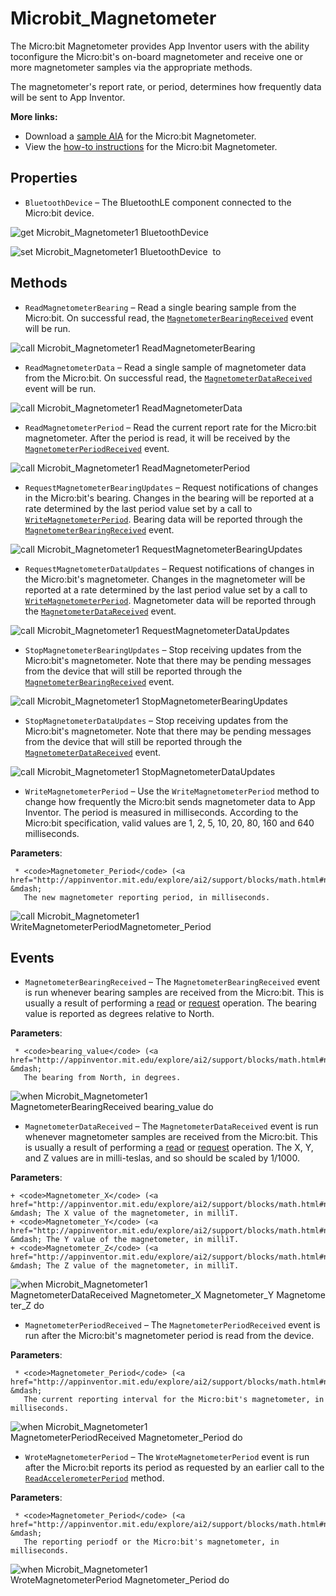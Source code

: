 # Microbit_Magnetometer

The Micro:bit Magnetometer provides App Inventor users with the ability toconfigure the Micro:bit's on-board magnetometer and receive one or more magnetometer samples via the appropriate methods.<br>

The magnetometer's report rate, or period, determines how frequently data will be sent to App Inventor.<br>

<strong>More links:</strong><ul><li>Download a <a href='http://iot.appinventor.mit.edu/extensions/Microbit_Magnetometer.aia' target='_blank'>sample AIA</a> for the Micro:bit Magnetometer.</li><li>View the <a href='http://iot.appinventor.mit.edu/how-to/Microbit_Magnetometer.html' target='_blank'>how-to instructions</a> for the Micro:bit Magnetometer.</li></ul>

## Properties

+ <a name="BluetoothDevice"></a>`BluetoothDevice` – The BluetoothLE component connected to the Micro:bit device.


![get Microbit_Magnetometer1 BluetoothDevice ](blocks/Microbit_Magnetometer.BluetoothDevice_getter.svg)


![set Microbit_Magnetometer1 BluetoothDevice  to](blocks/Microbit_Magnetometer.BluetoothDevice_setter.svg)

## Methods

+ <a name="ReadMagnetometerBearing"></a>`ReadMagnetometerBearing` – Read a single bearing sample from the Micro:bit. On successful read, the
 <a href="#MagnetometerBearingReceived"><code>MagnetometerBearingReceived</code></a> event
 will be run.

![call Microbit_Magnetometer1 ReadMagnetometerBearing](blocks/Microbit_Magnetometer.ReadMagnetometerBearing.svg)

+ <a name="ReadMagnetometerData"></a>`ReadMagnetometerData` – Read a single sample of magnetometer data from the Micro:bit. On successful read, the
 <a href="#MagnetometerDataReceived"><code>MagnetometerDataReceived</code></a> event will be
 run.

![call Microbit_Magnetometer1 ReadMagnetometerData](blocks/Microbit_Magnetometer.ReadMagnetometerData.svg)

+ <a name="ReadMagnetometerPeriod"></a>`ReadMagnetometerPeriod` – Read the current report rate for the Micro:bit magnetometer. After the period is read, it will
 be received by the
 <a href="#MagnetometerPeriodReceived"><code>MagnetometerPeriodReceived</code></a> event.

![call Microbit_Magnetometer1 ReadMagnetometerPeriod](blocks/Microbit_Magnetometer.ReadMagnetometerPeriod.svg)

+ <a name="RequestMagnetometerBearingUpdates"></a>`RequestMagnetometerBearingUpdates` – Request notifications of changes in the Micro:bit's bearing. Changes in the bearing will be
 reported at a rate determined by the last period value set by a call to
 <a href="#WriteMagnetometerPeriod"><code>WriteMagnetometerPeriod</code></a>. Bearing data
 will be reported through the
 <a href="#MagnetometerBearingReceived"><code>MagnetometerBearingReceived</code></a> event.

![call Microbit_Magnetometer1 RequestMagnetometerBearingUpdates](blocks/Microbit_Magnetometer.RequestMagnetometerBearingUpdates.svg)

+ <a name="RequestMagnetometerDataUpdates"></a>`RequestMagnetometerDataUpdates` – Request notifications of changes in the Micro:bit's magnetometer. Changes in the magnetometer
 will be reported at a rate determined by the last period value set by a call to
 <a href="#WriteMagnetometerPeriod"><code>WriteMagnetometerPeriod</code></a>. Magnetometer
 data will be reported through the
 <a href="#MagnetometerDataReceived"><code>MagnetometerDataReceived</code></a> event.

![call Microbit_Magnetometer1 RequestMagnetometerDataUpdates](blocks/Microbit_Magnetometer.RequestMagnetometerDataUpdates.svg)

+ <a name="StopMagnetometerBearingUpdates"></a>`StopMagnetometerBearingUpdates` – Stop receiving updates from the Micro:bit's magnetometer. Note that there may be pending
 messages from the device that will still be reported through the
 <a href="#MagnetometerBearingReceived"><code>MagnetometerBearingReceived</code></a> event.

![call Microbit_Magnetometer1 StopMagnetometerBearingUpdates](blocks/Microbit_Magnetometer.StopMagnetometerBearingUpdates.svg)

+ <a name="StopMagnetometerDataUpdates"></a>`StopMagnetometerDataUpdates` – Stop receiving updates from the Micro:bit's magnetometer. Note that there may be pending
 messages from the device that will still be reported through the
 <a href="#MagnetometerDataReceived"><code>MagnetometerDataReceived</code></a> event.

![call Microbit_Magnetometer1 StopMagnetometerDataUpdates](blocks/Microbit_Magnetometer.StopMagnetometerDataUpdates.svg)

+ <a name="WriteMagnetometerPeriod"></a>`WriteMagnetometerPeriod` – Use the <code>WriteMagnetometerPeriod</code> method to change how frequently the Micro:bit
 sends magnetometer data to App Inventor. The period is measured in milliseconds. According to
 the Micro:bit specification, valid values are 1, 2, 5, 10, 20, 80, 160 and 640 milliseconds.

 __Parameters__:

     * <code>Magnetometer_Period</code> (<a href="http://appinventor.mit.edu/explore/ai2/support/blocks/math.html#number">_number_</a>) &mdash;
       The new magnetometer reporting period, in milliseconds.

![call Microbit_Magnetometer1 WriteMagnetometerPeriodMagnetometer_Period](blocks/Microbit_Magnetometer.WriteMagnetometerPeriod.svg)

## Events

+ <a name="MagnetometerBearingReceived"></a>`MagnetometerBearingReceived` – The <code>MagnetometerBearingReceived</code> event is run whenever bearing samples are
 received from the Micro:bit. This is usually a result of performing a
 <a href="#ReadMagnetometerBearing">read</a> or
 <a href="#RequestMagnetometerBearingUpdates">request</a> operation. The bearing value is
 reported as degrees relative to North.

 __Parameters__:

     * <code>bearing_value</code> (<a href="http://appinventor.mit.edu/explore/ai2/support/blocks/math.html#number">_number_</a>) &mdash;
       The bearing from North, in degrees.

![when Microbit_Magnetometer1 MagnetometerBearingReceived bearing_value do](blocks/Microbit_Magnetometer.MagnetometerBearingReceived.svg)

+ <a name="MagnetometerDataReceived"></a>`MagnetometerDataReceived` – The <code>MagnetometerDataReceived</code> event is run whenever magnetometer samples are
 received from the Micro:bit. This is usually a result of performing a
 <a href="#ReadMagnetometerData">read</a> or
 <a href="#RequestMagnetometerDataUpdates">request</a> operation. The X, Y, and Z values are in
 milli-teslas, and so should be scaled by 1/1000.

 __Parameters__:

    + <code>Magnetometer_X</code> (<a href="http://appinventor.mit.edu/explore/ai2/support/blocks/math.html#number">_number_</a>) &mdash; The X value of the magnetometer, in milliT.
    + <code>Magnetometer_Y</code> (<a href="http://appinventor.mit.edu/explore/ai2/support/blocks/math.html#number">_number_</a>) &mdash; The Y value of the magnetometer, in milliT.
    + <code>Magnetometer_Z</code> (<a href="http://appinventor.mit.edu/explore/ai2/support/blocks/math.html#number">_number_</a>) &mdash; The Z value of the magnetometer, in milliT.

![when Microbit_Magnetometer1 MagnetometerDataReceived Magnetometer_X Magnetometer_Y Magnetometer_Z do](blocks/Microbit_Magnetometer.MagnetometerDataReceived.svg)

+ <a name="MagnetometerPeriodReceived"></a>`MagnetometerPeriodReceived` – The <code>MagnetometerPeriodReceived</code> event is run after the Micro:bit's magnetometer
 period is read from the device.

 __Parameters__:

     * <code>Magnetometer_Period</code> (<a href="http://appinventor.mit.edu/explore/ai2/support/blocks/math.html#number">_number_</a>) &mdash;
       The current reporting interval for the Micro:bit's magnetometer, in milliseconds.

![when Microbit_Magnetometer1 MagnetometerPeriodReceived Magnetometer_Period do](blocks/Microbit_Magnetometer.MagnetometerPeriodReceived.svg)

+ <a name="WroteMagnetometerPeriod"></a>`WroteMagnetometerPeriod` – The <code>WroteMagnetometerPeriod</code> event is run after the Micro:bit reports its period
 as requested by an earlier call to the
 <a href="#ReadMagnetometerPeriod"><code>ReadAccelerometerPeriod</code></a> method.

 __Parameters__:

     * <code>Magnetometer_Period</code> (<a href="http://appinventor.mit.edu/explore/ai2/support/blocks/math.html#number">_number_</a>) &mdash;
       The reporting periodf or the Micro:bit's magnetometer, in milliseconds.

![when Microbit_Magnetometer1 WroteMagnetometerPeriod Magnetometer_Period do](blocks/Microbit_Magnetometer.WroteMagnetometerPeriod.svg)


